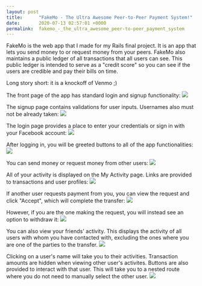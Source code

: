 ```yaml
---
layout: post
title:      "FakeMo - The Ultra Awesome Peer-to-Peer Payment System!"
date:       2020-07-13 02:57:01 +0000
permalink:  fakemo_-_the_ultra_awesome_peer-to-peer_payment_system
---
```




FakeMo is the web app that I made for my Rails final project. It is an app that lets you send money to or request money from your peers. FakeMo also maintains a public ledger of all transactions that all users can see. This public ledger is intended to serve as a "credit score" so you can see if the users are credible and pay their bills on time.

Long story short: it is a knockoff of Venmo ;)

The front page of the app has standard login and signup functionality:
![](https://i.imgur.com/wDeSVzp.png)

The signup page contains validations for user inputs. Usernames also must not be already taken:
![](https://i.imgur.com/CoEay8I.png)

The login page provides a place to enter your credentials or sign in with your Facebook account:
![](https://i.imgur.com/s1lRTXn.png)

After logging in, you will be greeted buttons to all of the app functionalities:
![](https://i.imgur.com/l2MNXu8.png)

You can send money or request money from other users:
![](https://i.imgur.com/ZkwUmYQ.png)

All of your activity is displayed on the My Activity page. Links are provided to transactions and user profiles:
![](https://i.imgur.com/YV9MAFI.png)

If another user requests payment from you, you can view the request and click "Accept", which will complete the transfer:
![](https://i.imgur.com/QXOoNxb.png)

However, if you are the one making the request, you will instead see an option to withdraw it:
![](https://i.imgur.com/2TyoD67.png/)

You can also view your friends' activity. This displays the activity of all users with whom you have contacted with,  excluding  the ones where you are one of the parties to the transfer.
![](https://i.imgur.com/xcFxGmt.png)

Clicking on a user's name will take you to their activities. Transaction amounts are hidden when viewing other user's activites. Buttons are also provided to interact with that user. This will take you to a nested route where you do not need to manually select the other user.
![](https://i.imgur.com/xKrpaGo.png)








